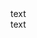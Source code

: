 <div>
  <div>
    <div>
      <div>
        text
      </div>
      <div>
        text
      </div>
    </div>
  </div>
</div>